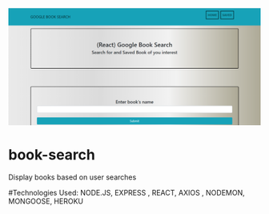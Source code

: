 
![book ](googlrbook.png)


# book-search
Display books based on user searches


#Technologies Used: 
NODE.JS, EXPRESS , REACT, AXIOS , NODEMON, MONGOOSE, HEROKU
